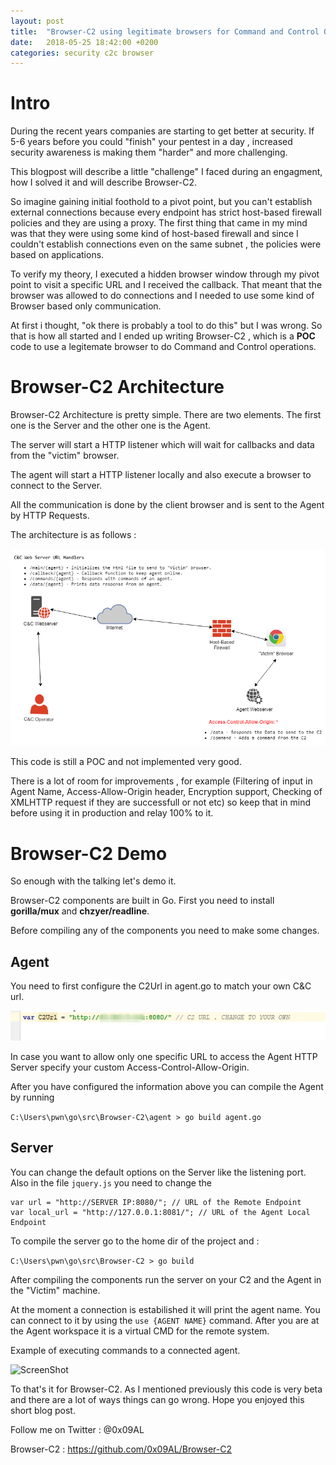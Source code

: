 ```yaml
---
layout: post
title:  "Browser-C2 using legitimate browsers for Command and Control Operations"
date:   2018-05-25 18:42:00 +0200
categories: security c2c browser
---
```

# Intro

During the recent years companies are starting to get better at security. If 5-6 years before you could "finish" your pentest in a day , increased security awareness  is making them "harder" and more challenging.

This blogpost will describe a little "challenge" I faced during an engagment, how I solved it and will describe Browser-C2.

So imagine gaining initial foothold to a pivot point, but you can't establish external connections because every endpoint has strict host-based firewall policies and they are using a proxy.
The first thing that came in my mind was that they were using some kind of host-based firewall and since I couldn't establish connections even on the same subnet , the policies were based on applications.

To verify my theory, I executed a hidden browser window through my pivot point to visit a specific URL and I received the callback. That meant that the browser was allowed to do connections and I needed to use some kind of Browser based only communication.

At first i thought, "ok there is probably a tool to do this" but I was wrong. So that is how all started and I ended up writing Browser-C2 , which is a **POC** code to use a legitemate browser to do Command and Control operations.



# Browser-C2 Architecture

Browser-C2 Architecture is pretty simple. There are two elements.
The first one is the Server and the other one is the Agent.

The server will start a HTTP listener which will wait for callbacks and data from the "victim" browser. 

The agent will start a HTTP listener locally and also execute a browser to connect to the Server.


All the communication is done by the client browser and is sent to the Agent by HTTP Requests.

The architecture is as follows :

![ScreenShot](https://raw.githubusercontent.com/0x09AL/Browser-C2/master/images/Arch.png)


This code is still a POC and not implemented very good.

There is a lot of room for improvements , for example (Filtering of input in Agent Name, Access-Allow-Origin header, Encryption support, Checking of XMLHTTP request if they are successfull or not etc) so keep that in mind before using it in production and relay 100% to it.


# Browser-C2 Demo

So enough with the talking let's demo it.

Browser-C2 components are built in Go. First you need to install **gorilla/mux** and **chzyer/readline**.

Before compiling any of the components you need to make some changes.

## Agent
You need to first configure the C2Url in agent.go to match your own C&C url.

![ScreenShot](https://raw.githubusercontent.com/0x09AL/Browser-C2/master/images/c2url.png)

In case you want to allow only one specific URL to access the Agent HTTP Server specify your custom Access-Control-Allow-Origin.

After you have configured the information above you can compile the Agent by running

``` C:\Users\pwn\go\src\Browser-C2\agent > go build agent.go ```

## Server

You can change the default options on the Server like the listening port. 
Also in the file ``` jquery.js ``` you need to change the 

```
var url = "http://SERVER IP:8080/"; // URL of the Remote Endpoint
var local_url = "http://127.0.0.1:8081/"; // URL of the Agent Local Endpoint

```

To compile the server go to the home dir of the project and :

``` C:\Users\pwn\go\src\Browser-C2 > go build ```


After compiling the components run the server on your C2 and the Agent in the "Victim" machine.


At the moment a connection is estabilished it will print the agent name.
You can connect to it by using the ``` use {AGENT NAME} ``` command.
After you are at the Agent workspace it is a virtual CMD for the remote system.


Example of executing commands to a connected agent.

![ScreenShot](https://raw.githubusercontent.com/0x09AL/Browser-C2/master/images/example.png)


To that's it for Browser-C2. As I mentioned previously this code is very beta and there are a lot of ways things can go wrong.
Hope you enjoyed this short blog post.

Follow me on Twitter : @0x09AL

Browser-C2 : https://github.com/0x09AL/Browser-C2

